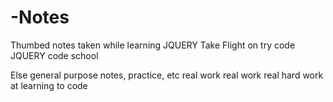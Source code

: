 # -Notes
Thumbed notes taken while learning JQUERY Take Flight on try code JQUERY code school 


Else general purpose notes, practice, etc real work real work real hard work at learning to code

